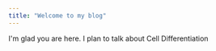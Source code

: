 ```yaml
---
title: "Welcome to my blog"
---
```


I'm glad you are here. I plan to talk about Cell Differentiation
